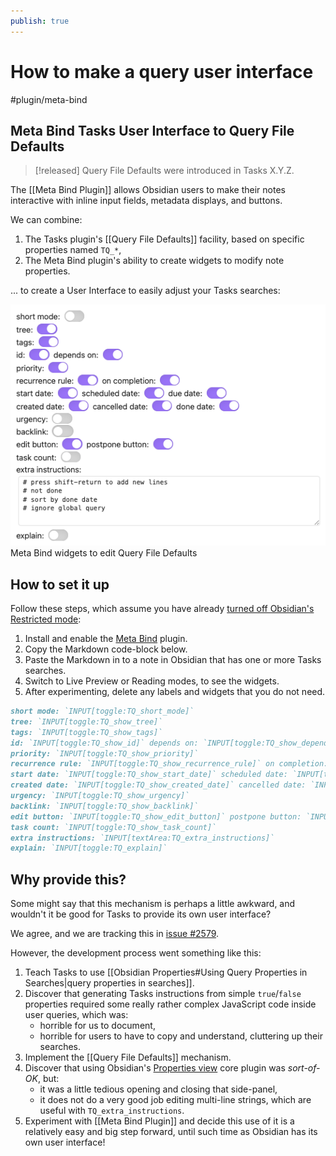 ```yaml
---
publish: true
---
```


# How to make a query user interface

<span class="related-pages">#plugin/meta-bind</span>

## Meta Bind Tasks User Interface to Query File Defaults

> [!released]
> Query File Defaults were introduced in Tasks X.Y.Z.

The [[Meta Bind Plugin]] allows Obsidian users to make their notes interactive with inline input fields, metadata displays, and buttons.

We can combine:

1. The Tasks plugin's [[Query File Defaults]] facility, based on specific properties named `TQ_*`,
2. The Meta Bind plugin's ability to create widgets to modify note properties.

... to create a User Interface to easily adjust your Tasks searches:

![Meta Bind widgets to edit Query File Defaults](../images/query-file-defaults-meta-bind-controls.png)
<span class="caption">Meta Bind widgets to edit Query File Defaults</span>

## How to set it up

Follow these steps, which assume you have already [turned off Obsidian's Restricted mode](https://help.obsidian.md/Extending+Obsidian/Plugin+security):

1. Install and enable the [Meta Bind](https://obsidian.md/plugins?search=Meta%20Bind) plugin.
2. Copy the Markdown code-block below.
3. Paste the Markdown in to a note in Obsidian that has one or more Tasks searches.
4. Switch to Live Preview or Reading modes, to see the widgets.
5. After experimenting, delete any labels and widgets that you do not need.

<!-- snippet: DocsSamplesForDefaults.test.DocsSamplesForDefaults_meta-bind-widgets-snippet.approved.md -->
```md
short mode: `INPUT[toggle:TQ_short_mode]`
tree: `INPUT[toggle:TQ_show_tree]`
tags: `INPUT[toggle:TQ_show_tags]`
id: `INPUT[toggle:TQ_show_id]` depends on: `INPUT[toggle:TQ_show_depends_on]`
priority: `INPUT[toggle:TQ_show_priority]`
recurrence rule: `INPUT[toggle:TQ_show_recurrence_rule]` on completion: `INPUT[toggle:TQ_show_on_completion]`
start date: `INPUT[toggle:TQ_show_start_date]` scheduled date: `INPUT[toggle:TQ_show_scheduled_date]` due date: `INPUT[toggle:TQ_show_due_date]`
created date: `INPUT[toggle:TQ_show_created_date]` cancelled date: `INPUT[toggle:TQ_show_cancelled_date]` done date: `INPUT[toggle:TQ_show_done_date]`
urgency: `INPUT[toggle:TQ_show_urgency]`
backlink: `INPUT[toggle:TQ_show_backlink]`
edit button: `INPUT[toggle:TQ_show_edit_button]` postpone button: `INPUT[toggle:TQ_show_postpone_button]`
task count: `INPUT[toggle:TQ_show_task_count]`
extra instructions: `INPUT[textArea:TQ_extra_instructions]`
explain: `INPUT[toggle:TQ_explain]`
```
<!-- endSnippet -->

## Why provide this?

Some might say that this mechanism is perhaps a little awkward, and wouldn't it be good for Tasks to provide its own user interface?

We agree, and we are tracking this in [issue #2579](https://github.com/obsidian-tasks-group/obsidian-tasks/issues/2579).

However, the development process went something like this:

1. Teach Tasks to use [[Obsidian Properties#Using Query Properties in Searches|query properties in searches]].
2. Discover that generating Tasks instructions from simple `true`/`false` properties required some really rather complex JavaScript code inside user queries, which was:
    - horrible for us to document,
    - horrible for users to have to copy and understand, cluttering up their searches.
3. Implement the [[Query File Defaults]] mechanism.
4. Discover that using Obsidian's [Properties view](https://help.obsidian.md/Plugins/Properties+view) core plugin was *sort-of-OK*, but:
    - it was a little tedious opening and closing that side-panel,
    - it does not do a very good job editing multi-line strings, which are useful with `TQ_extra_instructions`.
5. Experiment with [[Meta Bind Plugin]] and decide this use of it is a relatively easy and big step forward, until such time as Obsidian has its own user interface!
